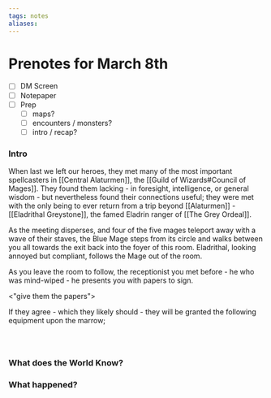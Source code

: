 ```yaml
---
tags: notes
aliases:
---
```


# Prenotes for March 8th
- [ ] DM Screen
- [ ] Notepaper
- [ ] Prep
	- [ ] maps?
	- [ ] encounters / monsters?
	- [ ] intro / recap?

### Intro

When last we left our heroes, they met many of the most important spellcasters in [[Central Alaturmen]], the [[Guild of Wizards#Council of Mages]]. They found them lacking - in foresight, intelligence, or general wisdom - but nevertheless found their connections useful; they were met with the only being to ever return from a trip beyond [[Alaturmen]] - [[Eladrithal Greystone]], the famed Eladrin ranger of [[The Grey Ordeal]]. 

As the meeting disperses, and four of the five mages teleport away with a wave of their staves, the Blue Mage steps from its circle and walks between you all towards the exit back into the foyer of this room. Eladrithal, looking annoyed but compliant, follows the Mage out of the room.

As you leave the room to follow, the receptionist you met before - he who was mind-wiped - he presents you with papers to sign.

<"give them the papers">

If they agree - which they likely should - they will be granted the following equipment upon the marrow;

```



```

### What does the World Know?


### What happened?